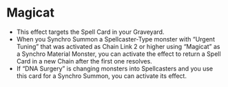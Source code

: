 # Magicat

*   This effect targets the Spell Card in your Graveyard.
*   When you Synchro Summon a Spellcaster-Type monster with “Urgent Tuning” that was activated as Chain Link 2 or higher using “Magicat” as a Synchro Material Monster, you can activate the effect to return a Spell Card in a new Chain after the first one resolves.
*   If “DNA Surgery” is changing monsters into Spellcasters and you use this card for a Synchro Summon, you can activate its effect.
